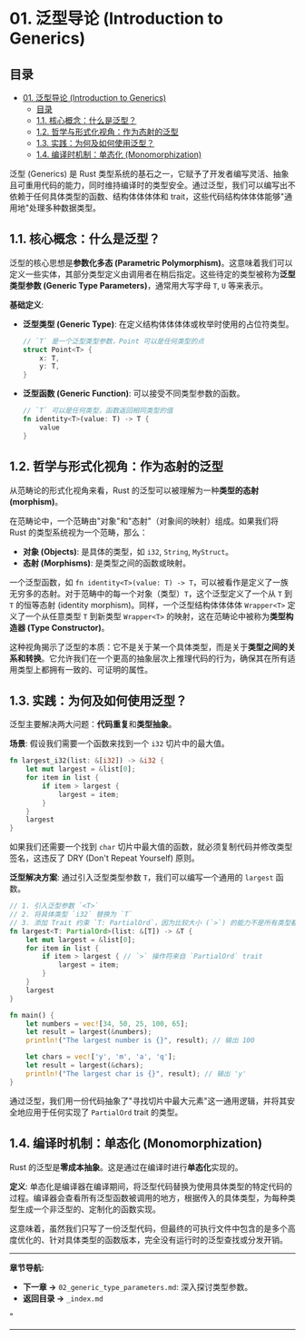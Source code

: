 ﻿# 01. 泛型导论 (Introduction to Generics)

## 目录

- [01. 泛型导论 (Introduction to Generics)](#01-泛型导论-introduction-to-generics)
  - [目录](#目录)
  - [1.1. 核心概念：什么是泛型？](#11-核心概念什么是泛型)
  - [1.2. 哲学与形式化视角：作为态射的泛型](#12-哲学与形式化视角作为态射的泛型)
  - [1.3. 实践：为何及如何使用泛型？](#13-实践为何及如何使用泛型)
  - [1.4. 编译时机制：单态化 (Monomorphization)](#14-编译时机制单态化-monomorphization)

泛型 (Generics) 是 Rust 类型系统的基石之一，它赋予了开发者编写灵活、抽象且可重用代码的能力，同时维持编译时的类型安全。通过泛型，我们可以编写出不依赖于任何具体类型的函数、结构体体体体和 trait，这些代码结构体体体能够"通用地"处理多种数据类型。

## 1.1. 核心概念：什么是泛型？

泛型的核心思想是**参数化多态 (Parametric Polymorphism)**。这意味着我们可以定义一些实体，其部分类型定义由调用者在稍后指定。这些待定的类型被称为**泛型类型参数 (Generic Type Parameters)**，通常用大写字母 `T`, `U` 等来表示。

**基础定义**:

- **泛型类型 (Generic Type)**: 在定义结构体体体体或枚举时使用的占位符类型。

    ```rust
    // `T` 是一个泛型类型参数，Point 可以是任何类型的点
    struct Point<T> {
        x: T,
        y: T,
    }
    ```

- **泛型函数 (Generic Function)**: 可以接受不同类型参数的函数。

    ```rust
    // `T` 可以是任何类型，函数返回相同类型的值
    fn identity<T>(value: T) -> T {
        value
    }
    ```

## 1.2. 哲学与形式化视角：作为态射的泛型

从范畴论的形式化视角来看，Rust 的泛型可以被理解为一种**类型的态射 (morphism)**。

在范畴论中，一个范畴由"对象"和"态射"（对象间的映射）组成。如果我们将 Rust 的类型系统视为一个范畴，那么：

- **对象 (Objects)**: 是具体的类型，如 `i32`, `String`, `MyStruct`。
- **态射 (Morphisms)**: 是类型之间的函数或映射。

一个泛型函数，如 `fn identity<T>(value: T) -> T`，可以被看作是定义了一族无穷多的态射。对于范畴中的每一个对象（类型）`T`，这个泛型定义了一个从 `T` 到 `T` 的恒等态射 (identity morphism)。同样，一个泛型结构体体体体 `Wrapper<T>` 定义了一个从任意类型 `T` 到新类型 `Wrapper<T>` 的映射，这在范畴论中被称为**类型构造器 (Type Constructor)**。

这种视角揭示了泛型的本质：它不是关于某一个具体类型，而是关于**类型之间的关系和转换**。它允许我们在一个更高的抽象层次上推理代码的行为，确保其在所有适用类型上都拥有一致的、可证明的属性。

## 1.3. 实践：为何及如何使用泛型？

泛型主要解决两大问题：**代码重复**和**类型抽象**。

**场景**: 假设我们需要一个函数来找到一个 `i32` 切片中的最大值。

```rust
fn largest_i32(list: &[i32]) -> &i32 {
    let mut largest = &list[0];
    for item in list {
        if item > largest {
            largest = item;
        }
    }
    largest
}
```

如果我们还需要一个找到 `char` 切片中最大值的函数，就必须复制代码并修改类型签名，这违反了 DRY (Don't Repeat Yourself) 原则。

**泛型解决方案**:
通过引入泛型类型参数 `T`，我们可以编写一个通用的 `largest` 函数。

```rust
// 1. 引入泛型参数 `<T>`
// 2. 将具体类型 `i32` 替换为 `T`
// 3. 添加 Trait 约束 `T: PartialOrd`，因为比较大小 (`>`) 的能力不是所有类型都具备的
fn largest<T: PartialOrd>(list: &[T]) -> &T {
    let mut largest = &list[0];
    for item in list {
        if item > largest { // `>` 操作符来自 `PartialOrd` trait
            largest = item;
        }
    }
    largest
}

fn main() {
    let numbers = vec![34, 50, 25, 100, 65];
    let result = largest(&numbers);
    println!("The largest number is {}", result); // 输出 100

    let chars = vec!['y', 'm', 'a', 'q'];
    let result = largest(&chars);
    println!("The largest char is {}", result); // 输出 'y'
}
```

通过泛型，我们用一份代码抽象了"寻找切片中最大元素"这一通用逻辑，并将其安全地应用于任何实现了 `PartialOrd` trait 的类型。

## 1.4. 编译时机制：单态化 (Monomorphization)

Rust 的泛型是**零成本抽象**。这是通过在编译时进行**单态化**实现的。

**定义**: 单态化是编译器在编译期间，将泛型代码替换为使用具体类型的特定代码的过程。编译器会查看所有泛型函数被调用的地方，根据传入的具体类型，为每种类型生成一个非泛型的、定制化的函数实现。

这意味着，虽然我们只写了一份泛型代码，但最终的可执行文件中包含的是多个高度优化的、针对具体类型的函数版本，完全没有运行时的泛型查找或分发开销。

---

**章节导航:**

- **下一章 ->** `02_generic_type_parameters.md`: 深入探讨类型参数。
- **返回目录 ->** `_index.md`

"

---
